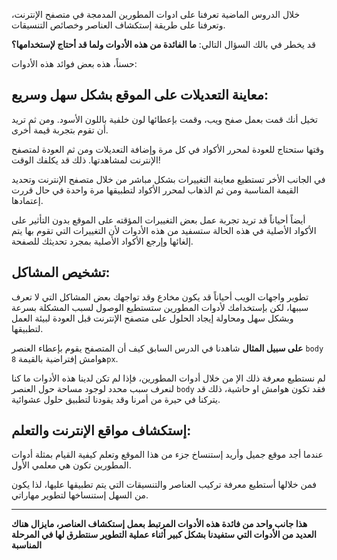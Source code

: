 خلال الدروس الماضية تعرفنا على ادوات المطورين المدمجة في متصفح الإنترنت، وتعرفنا على طريقة إستكشاف العناصر وخصائص التنسيقات.

قد يخطر في بالك السؤال التالي:
**ما الفائدة من هذه الأدوات ولما قد أحتاج لإستخدامها؟**

حسناً، هذه بعض فوائد هذه الأدوات:

## معاينة التعديلات على الموقع بشكل سهل وسريع:
تخيل أنك قمت بعمل صفح ويب، وقمت بإعطائها لون خلفية باللون الأسود. ومن ثم تريد أن تقوم بتجربة قيمة أخرى.

وقتها ستحتاج للعودة لمحرر الأكواد في كل مرة وإضافة التعديلات ومن ثم العودة لمتصفح الإنترنت لمشاهدتها. ذلك قد يكلفك الوقت!

في الجانب الأخر تستطيع معاينة التغييرات بشكل مباشر من خلال متصفح الإنترنت وتحديد القيمة المناسبة ومن ثم الذهاب لمحرر الأكواد لتطبيقها مرة واحدة في حال قررت إعتمادها.

أيضاً أحياناً قد تريد تجربة عمل بعض التغييرات المؤقته على الموقع بدون التأثير على الأكواد الأصلية في هذه الحالة ستسفيد من هذه الأدوات لأن التغييرات التي تقوم بها يتم إلغائها وإرجع الأكواد الأصلية بمجرد تحديثك للصفحة.

## تشخيص المشاكل:
تطوير واجهات الويب أحياناً قد يكون مخادع وقد تواجهك بعض المشاكل التي لا تعرف سببها، لكن بإستخدامك لأدوات المطورين ستستطيع الوصول لسبب المشكلة بسرعة وبشكل سهل ومحاولة إيجاد الحلول على متصفح الإنترنت قبل العودة لبيئة العمل لتطبيقها.

**على سبيل المثال**
شاهدنا في الدرس السابق كيف أن المتصفح يقوم بإعطاء العنصر `body` هوامش إفتراضية بالقيمة `8px`.

 لم نستطيع معرفة ذلك الإ من خلال أدوات المطورين، فإذا لم تكن لدينا هذه الأدوات ما كنا لنعرف سبب محدد لوجود مساحة حول العنصر `body` فقد تكون هوامش او حاشية، ذلك قد يتركنا في حيرة من أمرنا وقد يقودنا لتطبيق حلول عشوائية.

## إستكشاف مواقع الإنترنت والتعلم:
عندما أجد موقع جميل وأريد إستنساخ جزء من هذا الموقع وتعلم كيفية القيام بمثلة أدوات المطورين تكون هي معلمي الأول.

فمن خلالها أستطيع معرفة تركيب العناصر والتنسيقات التي يتم تطبيقها عليها، لذا يكون من السهل إستنساخها لتطوير مهاراتي.

---

**هذا جانب واحد من فائدة هذه الأدوات المرتبط بعمل إستكشاف العناصر، مايزال هناك العديد من الأدوات التي ستفيدنا بشكل كبير أثناء عملية التطوير سنتطرق لها في المرحلة المناسبة** 